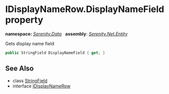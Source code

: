 # IDisplayNameRow.DisplayNameField property
**namespace:** *[Serenity.Data](../../README.md#serenity.data-namespace)*   **assembly**: *[Serenity.Net.Entity](../../README.md)*

Gets display name field

```csharp
public StringField DisplayNameField { get; }
```

## See Also

* class [StringField](../StringField.md)
* interface [IDisplayNameRow](../IDisplayNameRow.md)